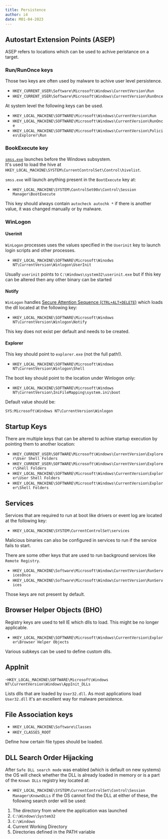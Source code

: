 ```yaml
---
title: Persistence
author: i4
date: M01-04-2023
---
```


## Autostart Extension Points (ASEP)

ASEP refers to locations which can be used to achive peristance on a target.

### Run/RunOnce keys

Those two keys are often used by malware to achive user level persistence.

- `HKEY_CURRENT_USER\Software\Microsoft\Windows\CurrentVersion\Run`
- `HKEY_CURRENT_USER\Software\Microsoft\Windows\CurrentVersion\RunOnce`

At system level the following keys can be used.

- `HKEY_LOCAL_MACHINE\SOFTWARE\Microsoft\Windows\CurrentVersion\Run`
- `HKEY_LOCAL_MACHINE\SOFTWARE\Microsoft\Windows\CurrentVersion\RunOnce`
- `HKEY_LOCAL_MACHINE\SOFTWARE\Microsoft\Windows\CurrentVersion\Policies\Explorer\Run`


### BookExecute key

[`smss.exe`](https://en.wikipedia.org/wiki/Session_Manager_Subsystem) launches before the Windows subsystem.  
It's used to load the hive at `HKEY_LOCAL_MACHINE\SYSTEM\CurrentControlSet\Control\hivelist`.

`smss.exe` will launch anything present in the `BootExecute` key at:
- `HKEY_LOCAL_MACHINE\SYSTEM\ControlSet00x\Control\Session Manager\BootExecute`

This key should always contain `autocheck autochk *` if there is another value, it was changed manually or by malware.

### WinLogon

#### Userinit

`WinLogon` processes uses the values specified in the `Userinit` key to launch login scripts and other processes.

- `HKEY_LOCAL_MACHINE\SOFTWARE\Microsoft\Winodws NT\CurrentVersion\Winlogon\UserInit`

Usually `userinit` points to `C:\Windows\system32\userinit.exe` but if this key can be altered then any other binary can be started 

#### Notify

`WinLogon` handles [Secure Attention Sequence (`CTRL+ALT+DELETE`)](https://en.wikipedia.org/wiki/Secure_attention_key) which loads the 
dll located at the following key:

- `HKEY_LOCAL_MACHINE\SOFTWARE\Microsoft\Windows NT\CurrentVersion\Winlogon\Notify`

This key does not exist per default and needs to be created.

#### Explorer

This key should point to `explorer.exe` (not the full path!).

- `HKEY_LOCAL_MACHINE\SOFTWARE\Microsoft\Windows NT\CurrentVersion\Winlogon\Shell` 

The boot key should point to the location under Winlogon only:

- `HKEY_LOCAL_MACHINE\SOFTWARE\Microsoft\Windows NT\CurrentVersion\IniFileMapping\system.ini\boot` 

Default value should be:

`SYS:Microsoft\Windows NT\CurrentVersion\Winlogon`

## Startup Keys

There are multiple keys that can be altered to achive startup execution by pointing them to another location:

- `HKEY_CURRENT_USER\SOFTWARE\Microsoft\Windows\CurrentVersion\Explorer\User Shell Folders`
- `HKEY_CURRENT_USER\SOFTWARE\Microsoft\Windows\CurrentVersion\Explorer\Shell Folders`
- `HKEY_LOCAL_MACHINE\SOFTWARE\Microsoft\Windows\CurrentVersion\Explorer\User Shell Folders`
- `HKEY_LOCAL_MACHINE\SOFTWARE\Microsoft\Windows\CurrentVersion\Explorer\Shell Folders`

## Services

Services that are required to run at boot like drivers or event log are located at the following key:

- `HKEY_LOCAL_MACHINE\SYSTEM\CurrentControlSet\services`

Malicious binaries can also be configured in services to run if the service fails to start.

There are some other keys that are used to run background services like `Remote Registry`.

- `HKEY_LOCAL_MACHINE\Software\Microsoft\Window\CurrentVersion\RunServicesOnce`
- `HKEY_LOCAL_MACHINE\Software\Microsoft\Window\CurrentVersion\RunServices`

Those keys are not present by default.


## Browser Helper Objects (BHO)

Registry keys are used to tell IE which dlls to load. This might be no longer applicable.

- `HKEY_LOCAL_MACHINE\SOFTWARE\Microsoft\Windows\CurrentVersion\Explorer\Browser Helper Objects`

Various subkeys can be used to define custom dlls.

## AppInit

-`HKEY_LOCAL_MACHINE\SOFTWARE\Microsoft\Windows NT\CurrentVersion\Windows\AppInit_DLLs`

Lists dlls that are loaded by `User32.dll`. As most applications load `User32.dll` it's an excellent way for malware persistence.

## File Association keys

- `HKEY_LOCAL_MACHINE\Software\Classes` 
- `HKEY_CLASSES_ROOT`

Define how certain file types should be loaded. 

## DLL Search Order Hijacking

After `Safe DLL search mode` was enabled (which is default on new systems) the OS will check whether the DLL is already loaded in memory
or is a part of the `Known DLLs` registry key located at:

- `HKEY_LOCAL_MACHINE\SYSTEM\CurrentControlSet\Control\Session Manager\KnownDLLs` if the OS cannot find the DLL at either of these, the following search order will be used:

1. The directory from where the application was launched
2. `C:\Windows\System32`
3. `C:\Windows`
4. Current Working Directory
5. Directories defined in the PATH variable

